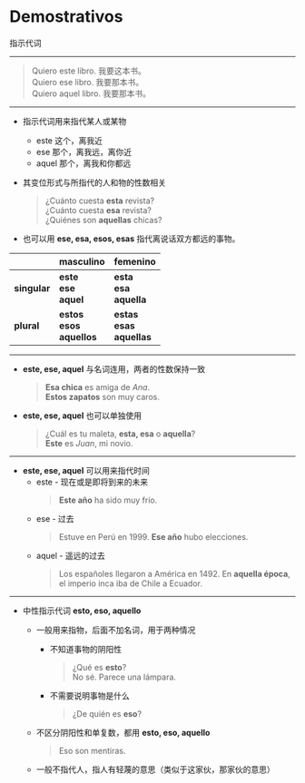 # Demostrativos
指示代词

----

> Quiero este libro. 我要这本书。<br>
> Quiero ese libro. 我要那本书。<br>
> Quiero aquel libro. 我要那本书。<br>

-----

- 指示代词用来指代某人或某物
  - este 这个，离我近
  - ese 那个，离我远，离你近
  - aquel 那个，离我和你都远
- 其变位形式与所指代的人和物的性数相关
  > ¿Cuánto cuesta __esta__ revista? <br>
  > ¿Cuánto cuesta __esa__ revista? <br>
  > ¿Quiénes son __aquellas__ chicas? <br>

- 也可以用 **ese, esa, esos, esas** 指代离说话双方都远的事物。

| | masculino | femenino |
| --- | --- | --- |
| **singular** | **este** <br> **ese** <br> **aquel** | **esta** <br> **esa** <br> **aquella** |
| **plural** | **estos** <br> **esos** <br> **aquellos** | **estas**　<br> **esas** <br> **aquellas** |

-----

- **este, ese, aquel** 与名词连用，两者的性数保持一致
  > **Esa chica** es amiga de _Ana_. <br>
  > **Estos zapatos** son muy caros.

- **este, ese, aquel** 也可以单独使用
  > ¿Cuál es tu maleta, **esta, esa** o **aquella**? <br>
  > **Este** es _Juan_, mi novio.

-----

- **este, ese, aquel** 可以用来指代时间
  - este - 现在或是即将到来的未来
    > **Este año** ha sido muy frío.
  - ese - 过去
    > Estuve en Perú en 1999. **Ese año** hubo elecciones.
  - aquel - 遥远的过去
    > Los españoles llegaron a América en 1492. En **aquella época**, el imperio inca iba de Chile a Ecuador.

-----

- 中性指示代词 **esto, eso, aquello**
  - 一般用来指物，后面不加名词，用于两种情况
    - 不知道事物的阴阳性
      > ¿Qué es **esto**? <br>
      > No sé. Parece una lámpara.

    - 不需要说明事物是什么
      > ¿De quién es **eso**?
      
  - 不区分阴阳性和单复数，都用 **esto, eso, aquello**
    > Eso son mentiras.
  - 一般不指代人，指人有轻蔑的意思（类似于这家伙，那家伙的意思）
